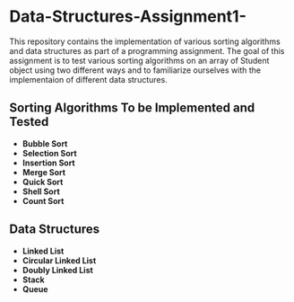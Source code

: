 # Data-Structures-Assignment1-


This repository contains the implementation of various sorting algorithms and data structures as part of a programming assignment.
The goal of this assignment is to test various sorting algorithms on an array of Student object using two different ways and to familiarize ourselves with the implementaion of different data structures.


## Sorting Algorithms To be Implemented and Tested

- **Bubble Sort**
- **Selection Sort** 
- **Insertion Sort**
- **Merge Sort**
- **Quick Sort**
- **Shell Sort**
- **Count Sort**

## Data Structures

- **Linked List**
- **Circular Linked List**
- **Doubly Linked List**
- **Stack**
- **Queue**



